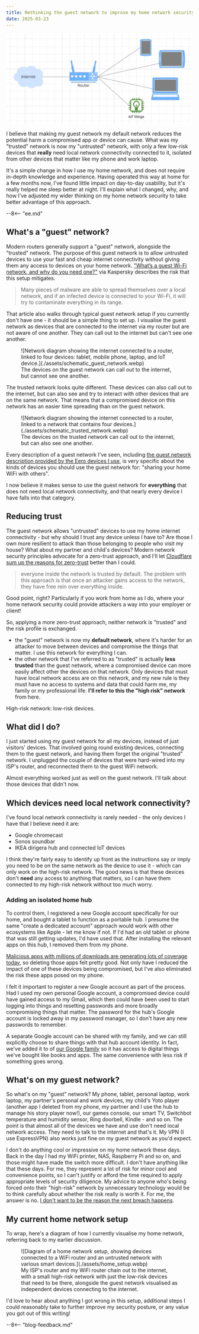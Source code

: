 ```yaml
---
title: Rethinking the guest network to improve my home network security
date: 2025-03-23
---
```


![Network diagram showing the internet connected to a router, linked to four devices: tablet, mobile phone, laptop, and IoT device.](./assets/schematic_guest_network.webp)

I believe that making my guest network my default network reduces the potential harm a compromised app or device can cause. What was my "trusted" network is now my "untrusted" network, with only a few low-risk devices that **really** need local network connectivity connected to it, isolated from other devices that matter like my phone and work laptop.

It's a simple change in how I use my home network, and does not require in-depth knowledge and experience. Having operated this way at home for a few months now, I've found little impact on day-to-day usability, but it's really helped me sleep better at night. I'll explain what I changed, why, and how I've adjusted my wider thinking on my home network security to take better advantage of this approach.

--8<-- "ee.md"

<!-- more -->

## What's a "guest" network?

Modern routers generally support a "guest" network, alongside the "trusted" network. The purpose of this guest network is to allow untrusted devices to use your fast and cheap internet connectivity without giving them any access to devices on your home network. ["What’s a guest Wi-Fi network, and why do you need one?"](https://www.kaspersky.co.uk/blog/guest-wifi/14446/) via Kaspersky describes the risk that this setup mitigates.

> Many pieces of malware are able to spread themselves over a local network, and if an infected device is connected to your Wi-Fi, it will try to contaminate everything in its range.

That article also walks through typical guest network setup if you currently don't have one - it should be a simple thing to set up. I visualise the guest network as devices that are connected to the internet via my router but are not aware of one another. They can call out to the internet but can't see one another.

<figure markdown="span">
 ![Network diagram showing the internet connected to a router, linked to four devices: tablet, mobile phone, laptop, and IoT device.](./assets/schematic_guest_network.webp)
 <figcaption>The devices on the guest network can call out to the internet, but cannot see one another.</figcaption>
</figure>

The trusted network looks quite different. These devices can also call out to the internet, but can also see and try to interact with other devices that are on the same network. That means that a compromised device on this network has an easier time spreading than on the guest network.

<figure markdown="span">
 ![Network diagram showing the internet connected to a router, linked to a network that contains four devices.](./assets/schematic_trusted_network.webp)
 <figcaption>The devices on the trusted network can call out to the internet, but can also see one another.</figcaption>
</figure>

Every description of a guest network I've seen, including [the guest network description provided by the Eero devices I use](https://support.eero.com/hc/en-us/articles/207895123-How-do-I-share-my-eero-network-with-guests), is very specific about the kinds of devices you should use the guest network for: "sharing your home WiFi with others".

I now believe it makes sense to use the guest network for **everything** that does not need local network connectivity, and that nearly every device I have falls into that category.

## Reducing trust

The guest network allows "untrusted" devices to use my home internet connectivity - but why should I trust any device unless I have to? Are those I own more resilient to attack than those belonging to people who visit my house? What about my partner and child's devices? Modern network security principles advocate for a zero-trust approach, and I'll let [Cloudflare sum up the reasons for zero-trust](https://www.cloudflare.com/learning/security/glossary/what-is-zero-trust/) better than I could.

> everyone inside the network is trusted by default. The problem with this approach is that once an attacker gains access to the network, they have free rein over everything inside.

Good point, right? Particularly if you work from home as I do, where your home network security could provide attackers a way into your employer or client!

So, applying a more zero-trust approach, neither network is "trusted" and the risk profile is exchanged.

- the "guest" network is now my **default network**, where it's harder for an attacker to move between devices and compromise the things that matter. I use this network for everything I can.
- the other network that I've referred to as "trusted" is actually **less trusted** than the guest network, where a compromised device can more easily affect other the devices on that network. Only devices that must have local network access are on this network, and my new rule is they must have no access to systems and data that could harm me, my family or my professional life. **I'll refer to this the "high risk" network** from here.

High-risk network: low-risk devices.

## What did I do?

I just started using my guest network for all my devices, instead of just visitors' devices. That involved going round existing devices, connecting them to the guest network, and having them forget the original "trusted" network. I unplugged the couple of devices that were hard-wired into my ISP's router, and reconnected them to the guest WiFi network.

Almost everything worked just as well on the guest network. I'll talk about those devices that didn't now.

## Which devices need local network connectivity?

I've found local network connectivity is rarely needed - the only devices I have that I believe need it are:

- Google chromecast
- Sonos soundbar
- IKEA dirigera hub and connected IoT devices

I think they're fairly easy to identify up front as the instructions say or imply you need to be on the same network as the device to use it - which can only work on the high-risk network. The good news is that these devices don't **need** any access to anything that matters, so I can have them connected to my high-risk network without too much worry.

### Adding an isolated home hub

To control them, I registered a new Google account specifically for our home, and bought a tablet to function as a portable hub. I presume the same "create a dedicated account" approach would work with other ecosystems like Apple - let me know if not. If I'd had an old tablet or phone that was still getting updates, I'd have used that. After installing the relevant apps on this hub, I removed them from my phone. 

[Malicious apps with millions of downloads are generating lots of coverage today](https://www.google.com/search?q=android+app+malicious+millions+of+downloads+recent), so deleting those apps felt pretty good. Not only have I reduced the impact of one of these devices being compromised, but I've also eliminated the risk these apps posed on my phone.

I felt it important to register a new Google account as part of the process. Had I used my own personal Google account, a compromised device could have gained access to my Gmail, which then could have been used to start logging into things and resetting passwords and more broadly compromising things that matter. The password for the hub's Google account is locked away in my password manager, so I don't have any new passwords to remember.

A separate Google account can be shared with my family, and we can still explicitly choose to share things with that hub account identity. In fact, we've added it to of [our Google family](https://families.google/families/) so it has access to digital things we've bought like books and apps. The same convenience with less risk if something goes wrong.

## What's on my guest network?

So what's on my "guest" network? My phone, tablet, personal laptop, work laptop, my partner's personal and work devices, my child's Yoto player (another app I deleted from my phone, my partner and I use the hub to manage his story player now!), our games console, our smart TV, Switchbot temperature and humidity sensor, Ring doorbell, Kindle - and so on. The point is that almost all of the devices we have and use don't need local network access. They need to talk to the internet and that's it. My VPN (I use ExpressVPN) also works just fine on my guest network as you'd expect.

I don't do anything cool or impressive on my home network these days. Back in the day I had my WiFi printer, NAS, Raspberry Pi and so on, and those might have made the switch more difficult. I don't have anything like that these days. For me, they represent a lot of risk for minor cool and convenience points, so I can't justify or afford the time required to apply appropriate levels of security diligence. My advice to anyone who's being forced onto their "high-risk" network by unnecessary technology would be to think carefully about whether the risk really is worth it. For me, the answer is no. [I don't want to be the reason the next breach happens](https://thehackernews.com/2023/03/lastpass-hack-engineers-failure-to.html).

## My current home network setup

To wrap, here's a diagram of how I currently visualise my home network, referring back to my earlier discussion.

<figure markdown="span">
 ![Diagram of a home network setup, showing devices connected to a WiFi router and an untrusted network with various smart devices.](./assets/home_setup.webp)
 <figcaption>My ISP's router and my WiFi router chain out to the internet, with a small high-risk network with just the low-risk devices that need to be there, alongside the guest network visualised as independent devices connecting to the internet.</figcaption>
</figure>

I'd love to hear about anything I got wrong in this setup, additional steps I could reasonably take to further improve my security posture, or any value you got out of this writing!

--8<-- "blog-feedback.md"

